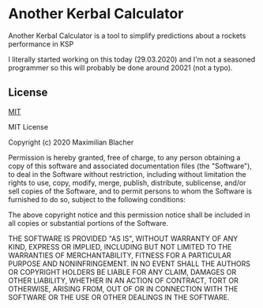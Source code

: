# Another Kerbal Calculator

Another Kerbal Calculator is a tool to simplify predictions about a rockets performance in KSP

I literally started working on this today (29.03.2020) and I'm not a seasoned programmer so this will probably be done around 20021 (not a typo).

## License
[MIT](https://choosealicense.com/licenses/mit/)

MIT License

Copyright (c) 2020 Maximilian Blacher

Permission is hereby granted, free of charge, to any person obtaining a copy
of this software and associated documentation files (the "Software"), to deal
in the Software without restriction, including without limitation the rights
to use, copy, modify, merge, publish, distribute, sublicense, and/or sell
copies of the Software, and to permit persons to whom the Software is
furnished to do so, subject to the following conditions:

The above copyright notice and this permission notice shall be included in all
copies or substantial portions of the Software.

THE SOFTWARE IS PROVIDED "AS IS", WITHOUT WARRANTY OF ANY KIND, EXPRESS OR
IMPLIED, INCLUDING BUT NOT LIMITED TO THE WARRANTIES OF MERCHANTABILITY,
FITNESS FOR A PARTICULAR PURPOSE AND NONINFRINGEMENT. IN NO EVENT SHALL THE
AUTHORS OR COPYRIGHT HOLDERS BE LIABLE FOR ANY CLAIM, DAMAGES OR OTHER
LIABILITY, WHETHER IN AN ACTION OF CONTRACT, TORT OR OTHERWISE, ARISING FROM,
OUT OF OR IN CONNECTION WITH THE SOFTWARE OR THE USE OR OTHER DEALINGS IN THE
SOFTWARE.
